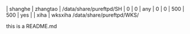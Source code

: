 | shanghe    | zhangtao       | /data/share/pureftpd/SH          |                      0 |                        0 | any      |     0 |           0 | 500 | 500 | yes    |
| xiha       | wksxiha  /data/share/pureftpd/WKS/

this is a README.md

